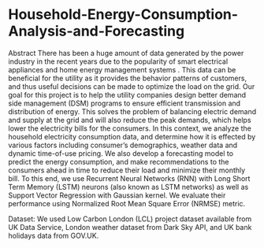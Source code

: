 # Household-Energy-Consumption-Analysis-and-Forecasting
Abstract
There has been a huge amount of data generated by the power industry in the recent years due to the popularity of smart electrical appliances and home energy management systems . This data can be beneficial for the utility as it provides the behavior patterns of customers, and thus useful decisions can be made to optimize the load on the grid. Our goal for this project is to help the utility companies design better demand side management (DSM) programs to ensure efficient transmission and distribution of energy. This solves the problem of balancing electric demand and supply at the grid and will also reduce the peak demands, which helps lower the electricity bills for the consumers. In this context, we analyze the household electricity consumption data, and determine how it is effected by various factors including consumer’s demographics, weather data and dynamic time-of-use pricing. We also develop a forecasting model to predict the energy consumption, and make recommendations to the consumers ahead in time to reduce their load and minimize their monthly bill. To this end, we use Recurrent Neural Networks (RNN) with Long Short Term Memory (LSTM) neurons (also known as LSTM networks) as well as Support Vector Regression with Gaussian kernel. We evaluate their performance using Normalized Root Mean Square Error (NRMSE) metric.

Dataset:
We used Low Carbon London (LCL) project dataset available from UK Data Service, London weather dataset from Dark Sky API, and UK bank holidays data from GOV.UK.
